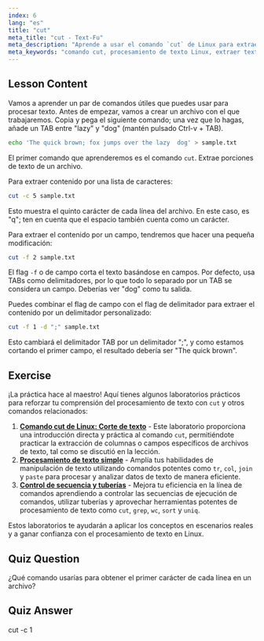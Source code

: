 ```yaml
---
index: 6
lang: "es"
title: "cut"
meta_title: "cut - Text-Fu"
meta_description: "Aprende a usar el comando `cut` de Linux para extraer texto de archivos. Este tutorial para principiantes cubre el corte por caracteres y campos. ¡Mejora tus habilidades de procesamiento de texto en Linux!"
meta_keywords: "comando cut, procesamiento de texto Linux, extraer texto, tutorial Linux, Linux para principiantes, ejemplos cut, guía Linux"
---
```


## Lesson Content

Vamos a aprender un par de comandos útiles que puedes usar para procesar texto. Antes de empezar, vamos a crear un archivo con el que trabajaremos. Copia y pega el siguiente comando; una vez que lo hagas, añade un TAB entre "lazy" y "dog" (mantén pulsado Ctrl-v + TAB).

```bash
echo 'The quick brown; fox jumps over the lazy  dog' > sample.txt
```

El primer comando que aprenderemos es el comando `cut`. Extrae porciones de texto de un archivo.

Para extraer contenido por una lista de caracteres:

```bash
cut -c 5 sample.txt
```

Esto muestra el quinto carácter de cada línea del archivo. En este caso, es "q"; ten en cuenta que el espacio también cuenta como un carácter.

Para extraer el contenido por un campo, tendremos que hacer una pequeña modificación:

```bash
cut -f 2 sample.txt
```

El flag `-f` o de campo corta el texto basándose en campos. Por defecto, usa TABs como delimitadores, por lo que todo lo separado por un TAB se considera un campo. Deberías ver "dog" como tu salida.

Puedes combinar el flag de campo con el flag de delimitador para extraer el contenido por un delimitador personalizado:

```bash
cut -f 1 -d ";" sample.txt
```

Esto cambiará el delimitador TAB por un delimitador ";", y como estamos cortando el primer campo, el resultado debería ser "The quick brown".

## Exercise

¡La práctica hace al maestro! Aquí tienes algunos laboratorios prácticos para reforzar tu comprensión del procesamiento de texto con `cut` y otros comandos relacionados:

1. **[Comando cut de Linux: Corte de texto](https://labex.io/es/labs/linux-linux-cut-command-text-cutting-219187)** - Este laboratorio proporciona una introducción directa y práctica al comando `cut`, permitiéndote practicar la extracción de columnas o campos específicos de archivos de texto, tal como se discutió en la lección.
2. **[Procesamiento de texto simple](https://labex.io/es/labs/linux-simple-text-processing-18004)** - Amplía tus habilidades de manipulación de texto utilizando comandos potentes como `tr`, `col`, `join` y `paste` para procesar y analizar datos de texto de manera eficiente.
3. **[Control de secuencia y tuberías](https://labex.io/es/labs/linux-sequence-control-and-pipeline-17994)** - Mejora tu eficiencia en la línea de comandos aprendiendo a controlar las secuencias de ejecución de comandos, utilizar tuberías y aprovechar herramientas potentes de procesamiento de texto como `cut`, `grep`, `wc`, `sort` y `uniq`.

Estos laboratorios te ayudarán a aplicar los conceptos en escenarios reales y a ganar confianza con el procesamiento de texto en Linux.

## Quiz Question

¿Qué comando usarías para obtener el primer carácter de cada línea en un archivo?

## Quiz Answer

cut -c 1
